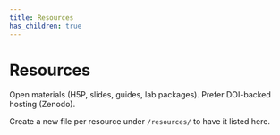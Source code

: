 ```yaml
---
title: Resources
has_children: true
---
```


# Resources
Open materials (H5P, slides, guides, lab packages). Prefer DOI-backed hosting (Zenodo).

Create a new file per resource under `/resources/` to have it listed here.